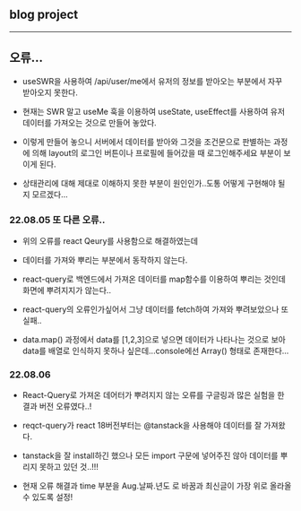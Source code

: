 ## blog project

---

## 오류...

- useSWR을 사용하여 /api/user/me에서 유저의 정보를 받아오는 부분에서 자꾸 받아오지 못한다.

- 현재는 SWR 말고 useMe 훅을 이용하여 useState, useEffect를 사용하여 유저 데이터를 가져오는 것으로 만들어 놓았다.

- 이렇게 만들어 놓으니 서버에서 데이터를 받아와 그것을 조건문으로 판별하는 과정에 의해 layout의 로그인 버튼이나 프로필에 들어갔을 때 로그인해주세요 부분이 보이게 된다.

- 상태관리에 대해 제대로 이해하지 못한 부분이 원인인가..도통 어떻게 구현해야 될 지 모르겠다...

### 22.08.05 또 다른 오류..

- 위의 오류를 react Qeury를 사용함으로 해결하였는데

- 데이터를 가져와 뿌리는 부분에서 동작하지 않는다.

- react-query로 백엔드에서 가져온 데이터를 map함수를 이용하여 뿌리는 것인데 화면에 뿌려지지가 않는다..

- react-query의 오류인가싶어서 그냥 데이터를 fetch하여 가져와 뿌려보았으나 또 실패..

- data.map() 과정에서 data를 [1,2,3]으로 넣으면 데이터가 나타나는 것으로 보아 data를 배열로 인식하지 못하나 싶은데...console에선 Array() 형태로 존재한다...

### 22.08.06

- React-Query로 가져온 데어터가 뿌려지지 않는 오류를 구글링과 많은 실험을 한 결과 버전 오류였다..!

- reqct-query가 react 18버전부터는 @tanstack을 사용해야 데이터를 잘 가져왔다.

- tanstack을 잘 install하긴 했으나 모든 import 구문에 넣어주진 않아 데이터를 뿌리지 못하고 있던 것..!!!

- 현재 오류 해결과 time 부분을 Aug.날짜.년도 로 바꿈과 최신글이 가장 위로 올라올 수 있도록 설정!
